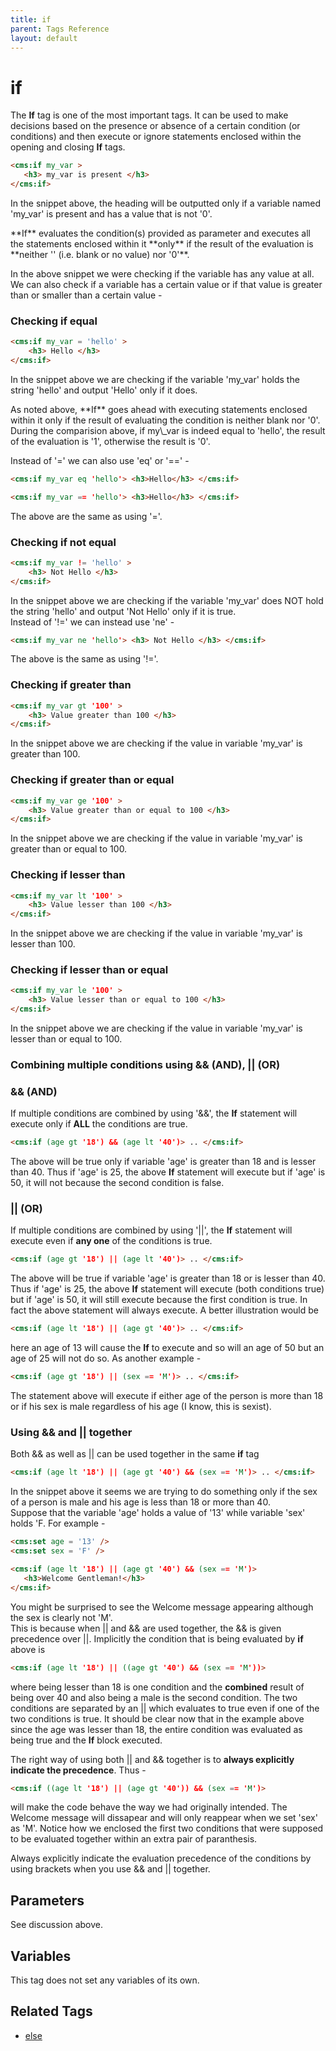 ```yaml
---
title: if
parent: Tags Reference
layout: default
---
```


# if

The **If** tag is one of the most important tags. It can be used to make decisions based on the presence or absence of a certain condition (or conditions) and then execute or ignore statements enclosed within the opening and closing **If** tags.

```html
<cms:if my_var >
   <h3> my_var is present </h3>
</cms:if>
```

In the snippet above, the heading will be outputted only if a variable named 'my\_var' is present and has a value that is not '0'.

<p class="notice">**If** evaluates the condition(s) provided as parameter and executes all the statements enclosed within it **only** if the result of the evaluation is **neither '' (i.e. blank or no value) nor '0'**.</p>

In the above snippet we were checking if the variable has any value at all. We can also check if a variable has a certain value or if that value is greater than or smaller than a certain value -

### Checking if equal

```html
<cms:if my_var = 'hello' >
    <h3> Hello </h3>
</cms:if>
```

In the snippet above we are checking if the variable 'my\_var' holds the string 'hello' and output 'Hello' only if it does.

<p class="notice">As noted above, **If** goes ahead with executing statements enclosed within it only if the result of evaluating the condition is neither blank nor '0'. During the comparision above, if my\_var is indeed equal to 'hello', the result of the evaluation is '1', otherwise the result is '0'.</p>

Instead of '=' we can also use 'eq' or '==' -

```html
<cms:if my_var eq 'hello'> <h3>Hello</h3> </cms:if>
```

```html
<cms:if my_var == 'hello'> <h3>Hello</h3> </cms:if>
```

The above are the same as using '='.

### Checking if not equal

```html
<cms:if my_var != 'hello' >
    <h3> Not Hello </h3>
</cms:if>
```

In the snippet above we are checking if the variable 'my\_var' does NOT hold the string 'hello' and output 'Not Hello' only if it is true.<br/>
Instead of '!=' we can instead use 'ne' -

```html
<cms:if my_var ne 'hello'> <h3> Not Hello </h3> </cms:if>
```

The above is the same as using '!='.

### Checking if greater than

```html
<cms:if my_var gt '100' >
    <h3> Value greater than 100 </h3>
</cms:if>
```

In the snippet above we are checking if the value in variable 'my\_var' is greater than 100\.

### Checking if greater than or equal

```html
<cms:if my_var ge '100' >
    <h3> Value greater than or equal to 100 </h3>
</cms:if>
```

In the snippet above we are checking if the value in variable 'my\_var' is greater than or equal to 100\.

### Checking if lesser than

```html
<cms:if my_var lt '100' >
    <h3> Value lesser than 100 </h3>
</cms:if>
```

In the snippet above we are checking if the value in variable 'my\_var' is lesser than 100\.

### Checking if lesser than or equal

```html
<cms:if my_var le '100' >
    <h3> Value lesser than or equal to 100 </h3>
</cms:if>
```

In the snippet above we are checking if the value in variable 'my\_var' is lesser than or equal to 100\.

### Combining multiple conditions using && (AND), || (OR)

### && (AND)

If multiple conditions are combined by using '&&', the **If** statement will execute only if **ALL** the conditions are true.

```html
<cms:if (age gt '18') && (age lt '40')> .. </cms:if>
```

The above will be true only if variable 'age' is greater than 18 and is lesser than 40\. Thus if 'age' is 25, the above **If** statement will execute but if 'age' is 50, it will not because the second condition is false.

### || (OR)

If multiple conditions are combined by using '||', the **If** statement will execute even if **any one** of the conditions is true.

```html
<cms:if (age gt '18') || (age lt '40')> .. </cms:if>
```

The above will be true if variable 'age' is greater than 18 or is lesser than 40\. Thus if 'age' is 25, the above **If** statement will execute (both conditions true) but if 'age' is 50, it will still execute because the first condition is true. In fact the above statement will always execute. A better illustration would be

```html
<cms:if (age lt '18') || (age gt '40')> .. </cms:if>
```

here an age of 13 will cause the **If** to execute and so will an age of 50 but an age of 25 will not do so. As another example -

```html
<cms:if (age gt '18') || (sex == 'M')> .. </cms:if>
```

The statement above will execute if either age of the person is more than 18 or if his sex is male regardless of his age (I know, this is sexist).

### Using && and || together

Both && as well as || can be used together in the same **if** tag

```html
<cms:if (age lt '18') || (age gt '40') && (sex == 'M')> .. </cms:if>
```

In the snippet above it seems we are trying to do something only if the sex of a person is male and his age is less than 18 or more than 40\.<br/>
Suppose that the variable 'age' holds a value of '13' while variable 'sex' holds 'F. For example -

```html
<cms:set age = '13' />
<cms:set sex = 'F' />

<cms:if (age lt '18') || (age gt '40') && (sex == 'M')>
   <h3>Welcome Gentleman!</h3>
</cms:if>
```

You might be surprised to see the Welcome message appearing although the sex is clearly not 'M'.<br/>
This is because when || and && are used together, the && is given precedence over ||. Implicitly the condition that is being evaluated by **if** above is

```html
<cms:if (age lt '18') || ((age gt '40') && (sex == 'M'))>
```

where being lesser than 18 is one condition and the **combined** result of being over 40 and also being a male is the second condition. The two conditions are separated by an || which evaluates to true even if one of the two conditions is true. It should be clear now that in the example above since the age was lesser than 18, the entire condition was evaluated as being true and the **If** block executed.

The right way of using both || and && together is to **always explicitly indicate the precedence**. Thus -

```html
<cms:if ((age lt '18') || (age gt '40')) && (sex == 'M')>
```

will make the code behave the way we had originally intended. The Welcome message will dissapear and will only reappear when we set 'sex' as 'M'. Notice how we enclosed the first two conditions that were supposed to be evaluated together within an extra pair of paranthesis.

<p class="error">Always explicitly indicate the evaluation precedence of the conditions by using brackets when you use && and || together.</p>

## Parameters

See discussion above.

## Variables

This tag does not set any variables of its own.

## Related Tags

* [else](./else.html)
